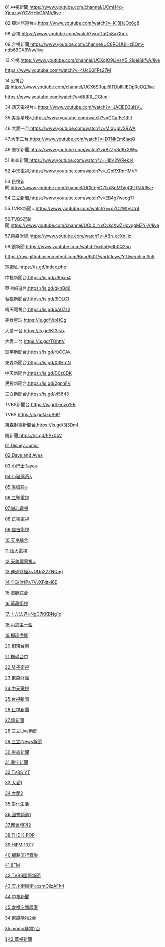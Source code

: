 01.中視新聞,https://www.youtube.com/channel/UCmH4q-YjeazayYCVHHkGAMA/live

02.亞洲旅遊台🔝,https://www.youtube.com/watch?v=K-8j1JOx6g8

08.台視,https://www.youtube.com/watch?v=uDqQo8a7Xmk

09.台視新聞,https://www.youtube.com/channel/UC8ROUUjHzEQm-ndb69CX8Ww/live

13.公視,https://www.youtube.com/channel/UCXgIO9jJVsX5_2ideiSkfvA/live

https://www.youtube.com/watch?v=4Uc00FPs27M

14.公視台語,https://www.youtube.com/channel/UCX6SRupi5lTDbIFJEOpReCQ/live

https://www.youtube.com/watch?v=6KlRR_DGhmI

34.靖天電視台🔝,https://www.youtube.com/watch?v=JAElED3uNVU

35.美食星球🔝,https://www.youtube.com/watch?v=GGafFe1tFII

46.大愛一台,https://www.youtube.com/watch?v=MIqUplvSRWA
            
47.大愛二台,https://www.youtube.com/watch?v=DTNkEm6jaqQ

48.寰宇新聞,https://www.youtube.com/watch?v=B7Zp3d6xXWw

51.東森新聞,https://www.youtube.com/watch?v=HIbV2WRek14

52.中天電視,https://www.youtube.com/watch?v=_QbRXRnHMVY

53.民視新聞,https://www.youtube.com/channel/UClIfopQZlkkSpM1VgCFLRJA/live

54.三立新聞,https://www.youtube.com/watch?v=EB4g7wecgTI

55.TVBS新聞🔝,https://www.youtube.com/watch?v=pZC2WtyUtr4

56.TVBS選新聞,https://www.youtube.com/channel/UCL0_NxCvkcXwZHpvqgMZY-A/live

57.東森財經,https://www.youtube.com/watch?v=ABn_ccXn_jc

59.鏡新聞,https://www.youtube.com/watch?v=5n0y6b0Q25o



https://raw.githubusercontent.com/Bear9501/workflows/YTlive/55.m3u8

短網址.https://is.gd/index.php


中視新聞台,https://is.gd/U9exn4

亞洲旅遊台,https://is.gd/qknBd6

台視新聞台,https://is.gd/3lOLG1

靖天電視台,https://is.gd/bA07z2

美食星球,https://is.gd/VipHQg

大愛一台,https://is.gd/Kf3cJx

大愛二台,https://is.gd/TOhttV

寰宇新聞台,https://is.gd/rbCCAk

東森新聞台,https://is.gd/X3HrcN

中天新聞台,https://is.gd/D0z0DK

民視新聞台,https://is.gd/2gnhFV

三立新聞台,https://is.gd/vl5643

TVBS新聞台,https://is.gd/FmwYFB

TVBS,https://is.gd/JkpB6P

東森財經新聞台,https://is.gd/3j3DmI

鏡新聞,https://is.gd/PPx0bV


[01.Disney Junior](https://www.youtube.com/channel/UCNcdbMyA59zE-Vk668bKWOg/live)

[02.Dave and Ava🔝](https://www.youtube.com/channel/UC6zhI71atP7YLoZyIyCIGNw/live)

[03.小巴士Tayo🔝](https://www.youtube.com/channel/UC9CsZoTaHZqZjnNZv7v3T1g/live)

[04.小豬佩奇🔝](https://www.youtube.com/channel/UCRi0sw4PDw-C2C7fS9hrx5Q/live)

[05.湯姆貓🔝](https://www.youtube.com/channel/UCm3hAp1m1xlAz0ve_EKAo4g/live)

[06.三聖電視](https://www.youtube.com/channel/UCGQ5-eJkLkuhewXUqZiqx_w/live)

[07.誠心電視](https://www.youtube.com/channel/UCRvNvZZH79MpSRubnW9pdcw/live)

[08.正德電視](https://www.youtube.com/channel/UCEaOL55dVM5xg-oX-Gs0DlQ/live)

[09.信吉衛視](https://www.youtube.com/channel/UC8URZ5vhlSU_Z0uWCglzGTA/live)

[10.天良綜合](https://www.youtube.com/channel/UCVDgvpdyy8VbpsiXjc-kdGQ/live)

[11.信大電視](https://www.youtube.com/channel/UCZNrgK7RjNPbVsqYpM9utJw/live)

[12.天美麗電視🔝](https://www.youtube.com/channel/UCwtzd2ThcPhtp5LxjL2Stvw/live)

[13.運通財經🔝vOUo22ZNQng](https://www.youtube.com/channel/UCiqm4JC8lbGqgePjHd3Mahw/live)

[14.全球財經🔝7VJXFdtxI6E](https://www.youtube.com/channel/UCj82QbSA3Dz9ez3W8q-_5bw/live)

[15.海豚綜合](https://www.youtube.com/channel/UCUz3LiE7QuRGDGZ2DYciIuA/live)

[16.華藏衛視](https://www.youtube.com/channel/UCgFr9QSua--Cxx658iJqIcQ/live)

[17.十方法界🔝NgC7KKBNg1o](https://www.youtube.com/channel/UCyi1TDk38dg5YrmCORsq9Gg/live)

[18.叫您第一名](https://www.youtube.com/channel/UCEhAvZprnHwxry7pJocCtQA/live)

[19.桐瑛虎尾](https://www.youtube.com/channel/UCwDxsoF4QrpBSyDLfFQfXXw/live)

[20.桐瑛台南](https://www.youtube.com/channel/UCnBeKp96tQ0DD6s6D6BZGig/live)

[21.桐瑛台中](https://www.youtube.com/channel/UCa3iexJjlIOwxnYuXyYJ6Yw/live)

[22.雙子衛視](https://www.youtube.com/channel/UCQfvCanh2P162zq_HZVHlEg/live)

[23.東森財經](https://www.youtube.com/channel/UCuzqko_GKcj9922M1gUo__w/live)

[24.中天電視](https://www.youtube.com/watch?v=_QbRXRnHMVY)

[25.台視新聞](https://www.youtube.com/channel/UC8ROUUjHzEQm-ndb69CX8Ww/live)

[26.民視新聞](https://www.youtube.com/channel/UClIfopQZlkkSpM1VgCFLRJA/live)

[27.鏡新聞](https://www.youtube.com/channel/UC4LjkybVKXCDlneVXlKAbmw/live)

[28.三立Live新聞](https://www.youtube.com/channel/UC2TuODJhC03pLgd6MpWP0iw/live)

[29.三立iNews新聞](https://www.youtube.com/channel/UCoNYj9OFHZn3ACmmeRCPwbA/live)

[30.東森新聞](https://www.youtube.com/watch?v=HIbV2WRek14)

[31.寰宇新聞](https://www.youtube.com/channel/UCp2f7tGJGN6R9Muxipem8Nw/live)

[32.TVBS YT](https://www.youtube.com/watch?v=lXzPc7rv0nw)

[33.大愛1](https://www.youtube.com/watch?v=MIqUplvSRWA)

[34.大愛2](https://www.youtube.com/watch?v=DTNkEm6jaqQ)

[35.彰化生活](https://www.youtube.com/channel/UCrVBXIxpYnjTk4ezn9F-fug/live)

[36.國會頻道1](https://www.youtube.com/channel/UCBVkoTHzszNtJsG7fWaHbsg/live)

[37.國會頻道2](https://www.youtube.com/watch?v=RAP4h3q6_Sg)

[38.THE K-POP](https://www.youtube.com/channel/UCoRXPcv8XK5fAplLbk9PTww/live)

[39.HiFM 107.7](https://www.youtube.com/channel/UCTTq-Hhcb_eUq0-dWpdlvpg/live)

[40.網路流行音樂](https://www.youtube.com/channel/UCcHWhgSsMBemnyLhg6GL1vA/live)

[41.8FM](https://www.youtube.com/channel/UCXKqVoc7khb8cg3ugfrih4g/live)

[42.TVBS國際新聞](https://www.youtube.com/channel/UCEkLHyknJ6DJTpwRSJna9QQ/live)

[43.天才衝衝衝🔝ozmOjjzAFh4](https://www.youtube.com/channel/UCdpxNQgqL3276yjrK03gMXA/live)

[44.中視新聞](https://www.youtube.com/channel/UCmH4q-YjeazayYCVHHkGAMA/live)

[45.幸福空間居家](https://www.youtube.com/channel/UCoo-jAsJgM8z09ddlhcBlSA/live)

[34.東森購物2台](https://www.youtube.com/channel/UCiolqpxuocdomP4hPGfn_-A/live)

[35.momo購物2台](https://www.youtube.com/channel/UCDhA7JbV2QQ-Ic9FrbeEEHA/live)

🚫[42.華視新聞](https://www.youtube.com/watch?v=wM0g8EoUZ_E)
